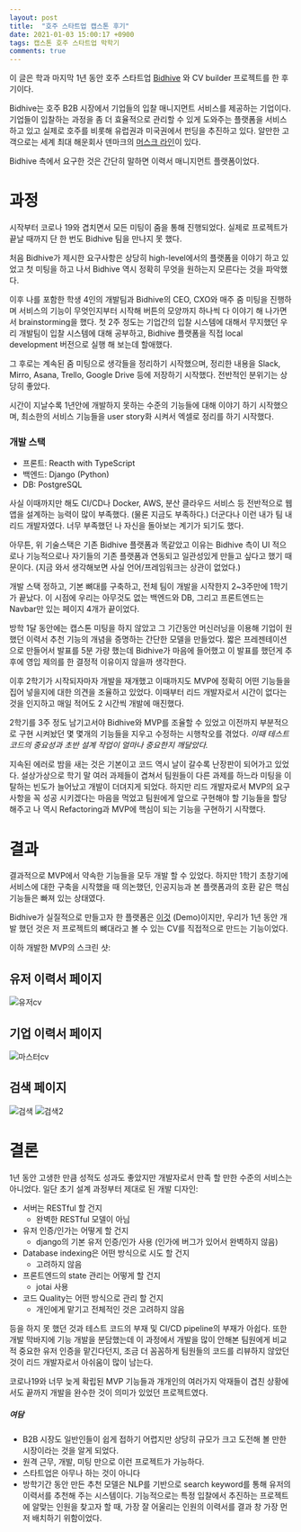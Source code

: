 ```yaml
---
layout: post
title:  "호주 스타트업 캡스톤 후기"
date: 2021-01-03 15:00:17 +0900
tags: 캡스톤 호주 스타트업 막학기
comments: true
---
```


이 글은 학과 마지막 1년 동안 호주 스타트업 [Bidhive](https://bidhive.com/) 와 CV builder 프로젝트를 한 후기이다. 

Bidhive는 호주 B2B 시장에서 기업들의 입찰 매니지먼트 서비스를 제공하는 기업이다. 
기업들이 입찰하는 과정을 좀 더 효율적으로 관리할 수 있게 도와주는 플랫폼을 서비스하고 있고 실제로 호주를 비롯해 유럽권과 미국권에서 펀딩을 추진하고 있다.
알만한 고객으로는 세계 최대 해운회사 덴마크의 [머스크 라인](https://en.wikipedia.org/wiki/Maersk_Line)이 있다.

Bidhive 측에서 요구한 것은 간단히 말하면 이력서 매니지먼트 플랫폼이었다. 

# 과정

시작부터 코로나 19와 겹치면서 모든 미팅이 줌을 통해 진행되었다. 실제로 프로젝트가 끝날 때까지 단 한 번도 Bidhive 팀을 만나지 못 했다.

처음 Bidhive가 제시한 요구사항은 상당히 high-level에서의 플랫폼을 이야기 하고 있었고 첫 미팅을 하고 나서 Bidhive 역시 정확히 무엇을 원하는지 모른다는 것을 파악했다. 

이후 나를 포함한 학생 4인의 개발팀과 Bidhive의 CEO, CXO와 매주 줌 미팅을 진행하며 서비스의 기능이 무엇인지부터 시작해 버튼의 모양까지 하나씩 다 이야기 해 나가면서 brainstorming을 했다.
첫 2주 정도는 기업간의 입찰 시스템에 대해서 무지했던 우리 개발팀이 입찰 시스템에 대해 공부하고, Bidhive 플랫폼을 직접 local development 버전으로 실행 해 보는데 할애했다. 

그 후로는 계속된 줌 미팅으로 생각들을 정리하기 시작했으며, 정리한 내용을 Slack, Mirro, Asana, Trello, Google Drive 등에 저장하기 시작했다. 전반적인 분위기는 상당히 좋았다.

시간이 지날수록 1년안에 개발하지 못하는 수준의 기능들에 대해 이야기 하기 시작했으며, 최소한의 서비스 기능들을 user story화 시켜서 엑셀로 정리를 하기 시작했다. 

### 개발 스택

- 프론트: Reacth with TypeScript
- 백엔드: Django (Python)
- DB: PostgreSQL

사실 이때까지만 해도 CI/CD나 Docker, AWS, 분산 클라우드 서비스 등 전반적으로 웹 앱을 설계하는 능력이 많이 부족했다. (물론 지금도 부족하다.) 
더군다나 이런 내가 팀 내 리드 개발자였다. 너무 부족했던 나 자신을 돌아보는 계기가 되기도 했다. 

아무튼, 위 기술스택은 기존 Bidhive 플랫폼과 똑같았고 이유는 Bidhive 측이 UI 적으로나 기능적으로나 자기들의 기존 플랫폼과 연동되고 일관성있게 만들고 싶다고 했기 때문이다. 
(지금 와서 생각해보면 사실 언어/프레임워크는 상관이 없었다.)

개발 스택 정하고, 기본 뼈대를 구축하고, 전체 팀이 개발을 시작한지 2~3주만에 1학기가 끝났다. 
이 시점에 우리는 아무것도 없는 백엔드와 DB, 그리고 프론트엔드는 Navbar만 있는 페이지 4개가 끝이었다. 

방학 1달 동안에는 캡스톤 미팅을 하지 않았고 그 기간동안 머신러닝을 이용해 기업이 원했던 이력서 추천 기능의 개념을 증명하는 간단한 모델을 만들었다. 
짧은 프레젠테이션으로 만들어서 발표를 5분 가량 했는데 Bidhive가 마음에 들어했고 이 발표를 했던게 추후에 영입 제의를 한 결정적 이유이지 않을까 생각한다.

이후 2학기가 시작되자마자 개발을 재개했고 이때까지도 MVP에 정확히 어떤 기능들을 집어 넣을지에 대한 의견을 조율하고 있었다. 
이때부터 리드 개발자로서 시간이 없다는 것을 인지하고 매일 적어도 2 시간씩 개발에 매진했다. 

2학기를 3주 정도 남기고서야 Bidhive와 MVP를 조율할 수 있었고 이전까지 부분적으로 구현 시켜놨던 몇 몇개의 기능들을 지우고 수정하는 시행착오를 겪었다. *이때 테스트 코드의 중요성과 초반 설계 작업이 얼마나 중요한지 깨달았다.*

지속된 에러로 밤을 새는 것은 기본이고 코드 역시 날이 갈수록 난장판이 되어가고 있었다. 설상가상으로 학기 말 여러 과제들이 겹쳐서 팀원들이 다른 과제를 하느라 미팅을 이탈하는 빈도가 늘어났고 개발이 더뎌지게 되었다. 
하지만 리드 개발자로서 MVP의 요구사항을 꼭 성공 시키겠다는 마음을 먹었고 팀원에게 앞으로 구현해야 할 기능들을 할당해주고 나 역시 Refactoring과 MVP에 핵심이 되는 기능을 구현하기 시작했다.

# 결과
결과적으로 MVP에서 약속한 기능들을 모두 개발 할 수 있었다. 하지만 1학기 초창기에 서비스에 대한 구축을 시작했을 때 의논했던, 인공지능과 본 플랫폼과의 호환 같은 핵심 기능들은 빠져 있는 상태였다.

Bidhive가 실질적으로 만들고자 한 플랫폼은 [이것](https://bidhive.com/cv/) (Demo)이지만, 우리가 1년 동안 개발 했던 것은 저 프로젝트의 뼈대라고 볼 수 있는 CV를 직접적으로 만드는 기능이었다.

이하 개발한 MVP의 스크린 샷:
## 유저 이력서 페이지
![유저cv](https://github.com/json9512/blog/tree/main/images/capstone-usercv.png)

## 기업 이력서 페이지
![마스터cv](https://github.com/json9512/blog/tree/main/images/capstone-mastercv.png)

## 검색 페이지
![검색](https://github.com/json9512/blog/tree/main/images/capstone-search.png)
![검색2](https://github.com/json9512/blog/tree/main/images/capstone-search2.png)

# 결론

1년 동안 고생한 만큼 성적도 성과도 좋았지만 개발자로서 만족 할 만한 수준의 서비스는 아니었다. 일단 초기 설계 과정부터 제대로 된 개발 디자인:
- 서버는 RESTful 할 건지
  - 완벽한 RESTful 모델이 아님 
- 유저 인증/인가는 어떻게 할 건지
  - django의 기본 유저 인증/인가 사용 (인가에 버그가 있어서 완벽하지 않음)
- Database indexing은 어떤 방식으로 시도 할 건지
  - 고려하지 않음
- 프론트엔드의 state 관리는 어떻게 할 건지
  - jotai 사용
- 코드 Quality는 어떤 방식으로 관리 할 건지
  - 개인에게 맡기고 전체적인 것은 고려하지 않음

등을 하지 못 했던 것과 테스트 코드의 부재 및 CI/CD pipeline의 부재가 아쉽다. 또한 개발 막바지에 기능 개발을 분담했는데 이 과정에서 개발을 많이 안해본 팀원에게 비교적 중요한 유저 인증을 맡긴다던지, 조금 더 꼼꼼하게 팀원들의 코드를 리뷰하지 않았던 것이 리드 개발자로서 아쉬움이 많이 남는다. 

코로나19와 너무 늦게 확립된 MVP 기능들과 개개인의 여러가지 악재들이 겹친 상황에서도 끝까지 개발을 완수한 것이 의미가 있었던 프로젝트였다.

##### 여담
- B2B 시장도 일반인들이 쉽게 접하기 어렵지만 상당히 규모가 크고 도전해 볼 만한 시장이라는 것을 알게 되었다.
- 원격 근무, 개발, 미팅 만으로 이런 프로젝트가 가능하다.
- 스타트업은 아무나 하는 것이 아니다
- 방학기간 동안 만든 추천 모델은 NLP를 기반으로 search keyword를 통해 유저의 이력서를 추천해 주는 시스템이다. 기능적으로는 특정 입찰에서 추진하는 프로젝트에 알맞는 인원을 찾고자 할 때, 가장 잘 어울리는 인원의 이력서를 결과 창 가장 먼저 배치하기 위함이었다.



